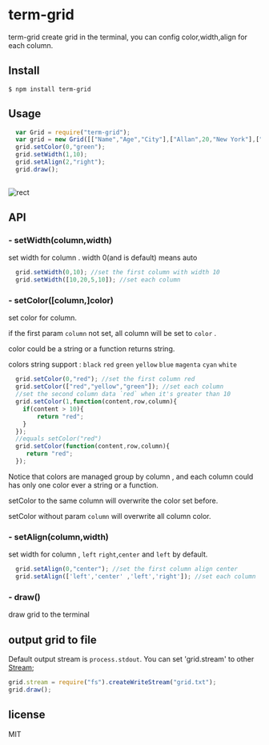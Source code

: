# term-grid


term-grid create grid in the terminal, you can config color,width,align for each column.


## Install
  ```
  $ npm install term-grid
  ```

## Usage
```js
  var Grid = require("term-grid");
  var grid = new Grid([["Name","Age","City"],["Allan",20,"New York"],["Jack",30,"London"]]);
  grid.setColor(0,"green");
  grid.setWidth(1,10);
  grid.setAlign(2,"right");
  grid.draw();
  
```
![rect](https://raw.githubusercontent.com/mangix/term-grid/master/grid.png)

## API
### - setWidth(column,width)
set width for column .  width 0(and is default) means auto 
```js
  grid.setWidth(0,10); //set the first column with width 10
  grid.setWidth([10,20,5,10]); //set each column
```

### - setColor([column,]color)
set color for column.

if the first param `column` not set, all column will be set to `color` .

color could be a string or a function returns string.

colors string support : `black` `red` `green` `yellow` `blue` `magenta` `cyan` `white`
```js
  grid.setColor(0,"red"); //set the first column red
  grid.setColor(["red","yellow","green"]); //set each column
  //set the second column data `red` when it's greater than 10
  grid.setColor(1,function(content,row,column){
    if(content > 10){
        return "red";
    }
  });
  //equals setColor("red")
  grid.setColor(function(content,row,column){
     return "red";
  });
```
Notice that colors are managed group by column , and each column could has only one color ever a string or a function.

setColor to the same column will overwrite the color set before.

setColor without param `column` will overwrite all column color.



### - setAlign(column,width)
set width for column , `left` `right`,`center`  and `left` by default.
```js
  grid.setAlign(0,"center"); //set the first column align center
  grid.setAlign(['left','center' ,'left','right']); //set each column
```

### - draw()
draw grid to the terminal


## output grid to file
Default output stream is `process.stdout`. You can set 'grid.stream' to other  [Stream](http://nodejs.org/api/stream.html#stream_class_stream_writable);
```js
grid.stream = require("fs").createWriteStream("grid.txt");
grid.draw();
```

## license
MIT

  

